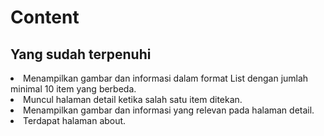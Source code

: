 <h1>Content</h1>

<h2>Yang sudah terpenuhi</h2>
<li>Menampilkan gambar dan informasi dalam format List dengan jumlah minimal 10 item yang berbeda.</li>
<li>Muncul halaman detail ketika salah satu item ditekan.</li>
<li>Menampilkan gambar dan informasi yang relevan pada halaman detail.</li>
<li>Terdapat halaman about.</li>
